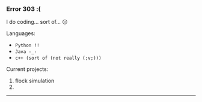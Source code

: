 ### Error 303 :( 

I do coding... sort of... 😔

Languages: 
- `Python !!`
- `Java -_-`
- `c++ (sort of (not really (;v;)))`


Current projects:
1. flock simulation
2. 

---



<!--
**withercraft303/withercraft303** is a ✨ _special_ ✨ repository because its `README.md` (this file) appears on your GitHub profile.

Here are some ideas to get you started:

- 🔭 I’m currently working on ...
- 🌱 I’m currently learning ...
- 👯 I’m looking to collaborate on ...
- 🤔 I’m looking for help with ...
- 💬 Ask me about ...
- 📫 How to reach me: ...
- 😄 Pronouns: ...
- ⚡ Fun fact: ...
-->
